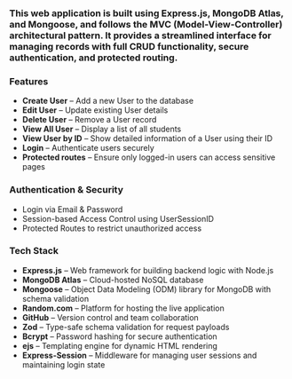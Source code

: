 <h3>
  This web application is built using Express.js, MongoDB Atlas, and Mongoose, and follows the MVC (Model-View-Controller) architectural pattern. It provides a streamlined interface for managing records with full CRUD functionality, secure authentication, and protected routing.
</h3>

<h3>Features</h3>
<ul>
  <li><strong>Create User</strong> – Add a new User to the database</li>
  <li><strong>Edit User</strong> – Update existing User details</li>
  <li><strong>Delete User</strong> – Remove a User record</li>
  <li><strong>View All User</strong> – Display a list of all students</li>
  <li><strong>View User by ID</strong> – Show detailed information of a User using their ID</li>
  <li><strong>Login</strong> – Authenticate users securely</li>
  <li><strong>Protected routes</strong> – Ensure only logged-in users can access sensitive pages</li>
</ul>
 
<h3>Authentication & Security</h3>
<ul>
  <li>Login via Email & Password</li>
  <li>Session-based Access Control using UserSessionID</li>
  <li>Protected Routes to restrict unauthorized access</li>
</ul>

<h3>Tech Stack</h3>
<ul>
  <li><strong>Express.js</strong> – Web framework for building backend logic with Node.js</li>
  <li><strong>MongoDB Atlas</strong> – Cloud-hosted NoSQL database</li>
  <li><strong>Mongoose</strong> – Object Data Modeling (ODM) library for MongoDB with schema validation</li>
  <li><strong>Random.com</strong> – Platform for hosting the live application</li>
  <li><strong>GitHub</strong> – Version control and team collaboration</li>
  <li><strong>Zod</strong> – Type-safe schema validation for request payloads</li>
  <li><strong>Bcrypt</strong> – Password hashing for secure authentication</li>
  <li><strong>ejs</strong> – Templating engine for dynamic HTML rendering</li>
  <li><strong>Express-Session</strong> – Middleware for managing user sessions and maintaining login state</li>
</ul>

 